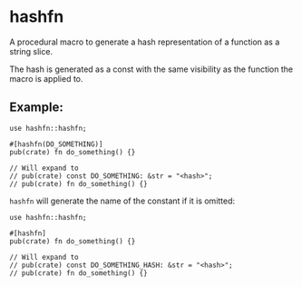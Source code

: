 # hashfn

A procedural macro to generate a hash representation of a function as a string slice.

The hash is generated as a const with the same visibility as the function the macro is applied
to.

## Example:

```
use hashfn::hashfn;

#[hashfn(DO_SOMETHING)]
pub(crate) fn do_something() {}

// Will expand to
// pub(crate) const DO_SOMETHING: &str = "<hash>";
// pub(crate) fn do_something() {}
```

`hashfn` will generate the name of the constant if it is omitted:

```
use hashfn::hashfn;

#[hashfn]
pub(crate) fn do_something() {}

// Will expand to
// pub(crate) const DO_SOMETHING_HASH: &str = "<hash>";
// pub(crate) fn do_something() {}
```
